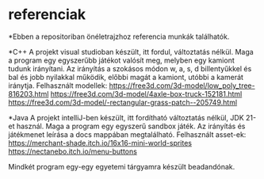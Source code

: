 # referenciak

*Ebben a repositoriban önéletrajzhoz referencia munkák találhatók.

*C++
A projekt visual studioban készült, itt fordul, változtatás nélkül.
Maga a program egy egyszerűbb játékot valósít meg, melyben egy kamiont tudunk irányítani.
Az irányítás a szokásos módon w, a, s, d billentyűkkel és bal és jobb nyilakkal működik, előbbi magát 
a kamiont, utóbbi a kamerát iránytja.
Felhasznált modellek:
https://free3d.com/3d-model/low_poly_tree-816203.html
https://free3d.com/3d-model/4axle-box-truck-152181.html
https://free3d.com/3d-model/-rectangular-grass-patch--205749.html

*Java
A projekt intelliJ-ben készült, itt fordítható változtatás nélkül, JDK 21-et használ.
Maga a program egy egyszerű sandbox játék. Az irányítás és játékmenet leírása a docs mappában megtalálható.
Felhasznált asset-ek:
https://merchant-shade.itch.io/16x16-mini-world-sprites
https://nectanebo.itch.io/menu-buttons

Mindkét program egy-egy egyetemi tárgyamra készült beadandónak.
